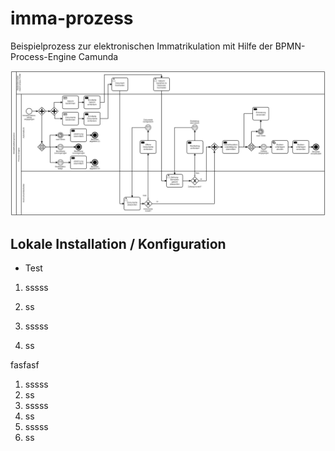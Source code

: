 # imma-prozess
Beispielprozess zur elektronischen Immatrikulation mit Hilfe der BPMN-Process-Engine Camunda

![Sample process](Abbildungen/ImmaProcessV2.png)

## Lokale Installation / Konfiguration
* Test
1. sssss
1. ss

1. sssss
2. ss

fasfasf

1. sssss
2. ss
1. sssss
2. ss
3. sssss
4. ss